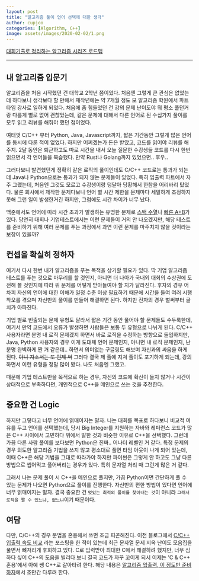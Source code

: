 ```yaml
---
layout: post
title: "알고리즘 풀이 언어 선택에 대한 생각"
author: cupjoo
categories: [Algorithm, C++]
image: assets/images/2020-02-02/1.png
---
```


[대회기출로 정리하는 알고리즘 시리즈 로드맵](https://cupjoo.github.io/대회기출로-정리하는-알고리즘-시리즈-로드맵)

---

## 내 알고리즘 입문기

알고리즘을 처음 시작했던 건 대학교 2학년 쯤이었다. 처음엔 그렇게 큰 관심은 없었는데 하다보니 생각보다 할 만해서 재작년에는 약 7개월 정도 모 알고리즘 학원에서 파트 타임 강사로 일하게 되었다. 처음에 좀 힘들었던 건 강의 문제 난이도야 뭐 평소 풀던거랑 다를게 별로 없어 괜찮았는데, 같은 문제에 대해서 다른 언어로 된 수십가지 풀이를 모두 읽고 리뷰를 해줘야 했던 점이었다.

여태껏 C/C++ 부터 Python, Java, Javascript까지, 짧은 기간동안 그렇게 많은 언어를 동시에 다룬 적이 없었다. 하지만 어쩌겠는가 돈은 받았고, 코드를 읽어야 리뷰를 해주지. 2달 동안은 퇴근하고도 따로 시간을 내서 오늘 질문한 수강생들 코드를 다시 한번 읽으면서 각 언어들을 복습했다. 만약 Rust나 Golang까지 있었으면.. 후우..

그러다보니 발견했던게 정확히 같은 로직의 풀이인데도 C/C++ 코드로는 통과가 되는데 Java나 Python으로는 통과가 되지 않는 문제들이 있었다. 특히 입출력 파트에서 자주 그랬는데, 처음엔 그것도 모르고 수강생이랑 덩달아 당황해서 한참을 어리바리 탔었다. 물론 회사에서 제작한 문제다보니 언어 별 시간 제한을 문제마다 세밀하게 조정하지 못해 그런 일이 발생한거긴 하지만, 그럼에도 시간 차이가 너무 났다.

백준에서도 언어에 따라 시간 초과가 발생하는 유명한 문제로 [스택 수열](https://www.acmicpc.net/problem/1874)나 [빠른 A+B](https://www.acmicpc.net/problem/15552)가 있다. 당연히 대회나 기업테스트에서는 이런 문제들이 거의 안 나오겠지만, 해당 테스트를 준비하기 위해 여러 문제를 푸는 과정에서 과연 이런 문제를 마주치지 않을 것이라는 보장이 있을까?

## 컨셉을 확실히 정하자

여기서 다시 한번 내가 알고리즘을 푸는 목적을 상기할 필요가 있다. 딱 기업 알고리즘 테스트를 푸는 것으로 마무리를 할 것인지, 아니면 더 나아가 국내외 대회의 수상권에 도전해 볼 것인지에 따라 위 문제를 어떻게 받아들여야 할 지가 달라진다. 후자의 경우 어차피 자신의 언어에 대한 이해가 일정 수준 이상 필요하기 때문에 시간을 들여 여러 시행착오를 겪으며 자신만의 풀이를 만들어 해결하면 된다. 하지만 전자의 경우 벌써부터 골치가 아파진다.

기업 별로 빈출되는 문제 유형도 달라서 짧은 기간 동안 풀어야 할 문제들도 수두룩한데, 여기서 만약 코드에서 오류가 발생하면 사람들은 보통 두 유형으로 나뉘게 된다. C/C++ 사용자라면 분명 내 로직 문제겠지 하면서 바로 로직을 수정하는 방향으로 돌입하지만, Java, Python 사용자의 경우 이게 도대체 언어 문제인지, 아니면 내 로직 문제인지, 난 분명 완벽하게 짠 거 같은데.. 하면서 의미없는 구글링도 해보며 자신과의 싸움을 하게 된다. ~~아니 자소서는 또 언제 써~~ 그러다 결국 제 풀에 지쳐 풀이도 포기하게 되는데, 강의하면서 이런 유형을 정말 많이 봤다. 나도 처음엔 그랬고. 

때문에 기업 테스트만을 목적으로 하는 경우, 자신의 코드에 확신이 들지 않거나 시간이 상대적으로 부족하다면, 개인적으로 C++을 메인으로 쓰는 것을 추천한다.

## 중요한 건 Logic

하지만 그렇다고 너무 언어에 얽매이지는 말자. 나는 대회를 목표로 하다보니 비교적 여유를 두고 언어를 선택했는데, 당시 Big Integer를 지원하는 자바와 레퍼런스 코드가 많은 C++ 사이에서 고민하다 위에서 말한 것과 비슷한 이유로 C++을 선택했다. 그런데 가끔 다른 사람 풀이를 보다보면 Python은 진짜.. 어나더 레벨인 거 같다. 특정 문제의 경우 의도한 알고리즘 기법을 쓰지 않고 평소대로 풀면 타임 아웃이 나게 되어 있는데, 이때 C++은 해당 기법을 그대로 따라가야 하지만 파이썬은 그렇게 안 하고도 그냥 다른 방법으로 씹어먹고 풀어버리는 경우가 있다. 특히 문자열 처리 때 그런게 많은 거 같다.

그래서 나는 문제 풀이 시 C++을 메인으로 풀지만, 가끔 Python이면 간단하게 풀 수 있는 문제가 나오면 Python으로 풀이를 진행한다. 자신만의 편한 방법이 있다면 언어에 너무 얽매이지는 말자. 결국 중요한 건 `멋있는 최적의 풀이를 찾아내는 것`이 아니라 `그래서 로직을 짤 수 있느냐, 없느냐`이기 때문이다.

## 여담

다만, C/C++의 경우 문법을 혼용해서 쓰면 조금 피곤해진다. 이전 블로그에서 [C/C++ 입출력 속도 비교](https://cupjoo.tistory.com/97) 라는 포스팅을 한 적이 있는데 최근 문자열 문제 지옥 난이도 모음집을 풀면서 뼈저리게 후회하고 있다. C로 입력받아 최대한 C에서 해결하려 했지만, 너무 심하다 싶어 C++의 도움을 빌리다 보니 결국 코드가 자꾸 꼬이게 되서 이제는 'C & C++ 혼용'에서 아예 쌩 C++로 갈아타려 한다. 해당 내용은 [알고리즘 입출력, 이 정도만 준비하자](https://cupjoo.github.io/알고리즘-입출력-이-정도만-준비하자)에서 조만간 다루려 한다.
